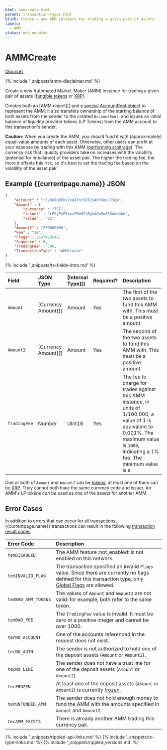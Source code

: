 ```yaml
---
html: ammcreate.html
parent: transaction-types.html
blurb: Create a new AMM instance for trading a given pair of assets.
labels:
  - AMM
status: not_enabled
---
```

# AMMCreate
[[Source]](https://github.com/gregtatcam/rippled/blob/amm-core-functionality/src/ripple/app/tx/impl/AMMCreate.cpp "Source")
<!-- TODO: Update source link to merged version when available -->

{% include '_snippets/amm-disclaimer.md' %}

Create a new Automated Market-Maker (AMM) instance for trading a given pair of assets ([fungible tokens](tokens.html) or [XRP](xrp.html)).

Creates both an [AMM object][] and a [special AccountRoot object](accountroot.html#special-amm-accountroot-objects) to represent the AMM; it also transfers ownership of the starting balance of both assets from the sender to the created `AccountRoot`, and issues an initial balance of liquidity provider tokens (LP Tokens) from the AMM account to this transaction's sender.

**Caution:** When you create the AMM, you should fund it with (approximately) equal-value amounts of each asset. Otherwise, other users can profit at your expense by trading with this AMM ([performing arbitrage](https://www.machow.ski/posts/an_introduction_to_automated_market_makers/#price-arbitrage)). The currency risk that liquidity providers take on increases with the volatility (potential for imbalance) of the asset pair. The higher the trading fee, the more it offsets this risk, so it's best to set the trading fee based on the volatility of the asset pair.

## Example {{currentpage.name}} JSON

```json
{
    "Account" : "rJVUeRqDFNs2xqA7ncVE6ZoAhPUoaJJSQm",
    "Amount" : {
        "currency" : "TST",
        "issuer" : "rP9jPyP5kyvFRb6ZiRghAGw5u8SGAmU4bd",
        "value" : "25"
    },
    "Amount2" : "250000000",
    "Fee" : "10",
    "Flags" : 2147483648,
    "Sequence" : 6,
    "TradingFee" : 500,
    "TransactionType" : "AMMCreate"
}
```

{% include '_snippets/tx-fields-intro.md' %}
<!--{# fix md highlighting_ #}-->

| Field        | JSON Type           | [Internal Type][] | Required? | Description |
|:-------------|:--------------------|:------------------|:----------|:------------|
| `Amount`     | [Currency Amount][] | Amount            | Yes       | The first of the two assets to fund this AMM with. This must be a positive amount. |
| `Amount2`    | [Currency Amount][] | Amount            | Yes       | The second of the two assets to fund this AMM with. This must be a positive amount. |
| `TradingFee` | Number              | UInt16            | Yes       | The fee to charge for trades against this AMM instance, in units of 1/100,000; a value of 1 is equivalent to 0.001%. The maximum value is `1000`, indicating a 1% fee. The minimum value is `0`. |

One or both of `Amount` and `Amount2` can be [tokens](tokens.html); at most one of them can be [XRP](xrp.html). They cannot both have the same currency code and issuer. An AMM's LP tokens _can_ be used as one of the assets for another AMM.

## Error Cases

In addition to errors that can occur for all transactions, {{currentpage.name}} transactions can result in the following [transaction result codes](transaction-results.html):

| Error Code          | Description                                  |
|:--------------------|:---------------------------------------------|
| `temDISABLED`       | The AMM feature :not_enabled: is not enabled on this network. |
| `temINVALID_FLAG`   | The transaction specified an invalid `Flags` value. Since there are currently no flags defined for this transaction type, only [Global Flags](transaction-common-fields.html#global-flags) are allowed. |
| `temBAD_AMM_TOKENS` | The values of `Amount` and `Amount2` are not valid: for example, both refer to the same token. |
| `temBAD_FEE`        | The `TradingFee` value is invalid. It must be zero or a positive integer and cannot be over 1000. |
| `terNO_ACCOUNT`     | One of the accounts referenced in the request does not exist. |
| `tecNO_AUTH`        | The sender is not authorized to hold one of the deposit assets (`Amount` or `Amount2`). |
| `tecNO_LINE`        | The sender does not have a trust line for one of the deposit assets (`Amount` or `Amount2`). |
| `tecFROZEN`         | At least one of the deposit assets (`Amount` or `Amount2`) is currently [frozen](freezes.html). |
| `tecUNFUNDED_AMM`   | The sender does not hold enough money to fund the AMM with the amounts specified in `Amount` and `Amount2`. |
| `tecAMM_EXISTS`     | There is already another AMM trading this currency pair. |

<!--{# common link defs #}-->
{% include '_snippets/rippled-api-links.md' %}
{% include '_snippets/tx-type-links.md' %}
{% include '_snippets/rippled_versions.md' %}
